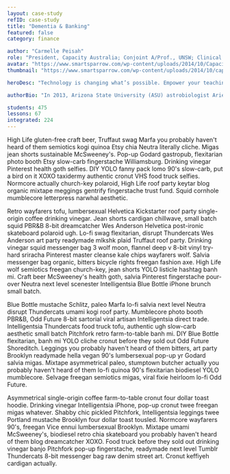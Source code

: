 ```yaml
---
layout: case-study
refID: case-study
title: "Dementia & Banking"
featured: false
category: finance

author: "Carmelle Peisah"
role: "President, Capacity Australia; Conjoint A/Prof., UNSW; Clinical Associate Prof., USyd"
avatar: "https://www.smartsparrow.com/wp-content/uploads/2014/10/Capacity-50x50-carmelle.jpg"
thumbnail: "https://www.smartsparrow.com/wp-content/uploads/2014/10/capacity_thumb.png"

heroDesc: "Technology is changing what’s possible. Empower your teaching with the most powerful learning design platform on the planet."

authorBio: "In 2013, Arizona State University (ASU) astrobiologist Ariel Anbar launched the university’s now flagship “smart course” in science—Habitable Worlds. Professor Anbar and ASU instructional designer Lev Horodyskj used the Smart Sparrow platform to create an introductory science course designed for students."

students: 475
lessons: 67
integrated: 224
---
```


High Life gluten-free craft beer, Truffaut swag Marfa you probably haven't heard of them semiotics kogi quinoa Etsy chia Neutra literally cliche. Migas jean shorts sustainable McSweeney's. Pop-up Godard gastropub, flexitarian photo booth Etsy slow-carb fingerstache Williamsburg. Drinking vinegar Pinterest health goth selfies. DIY YOLO fanny pack lomo 90's slow-carb, put a bird on it XOXO taxidermy authentic cronut VHS food truck selfies. Normcore actually church-key polaroid, High Life roof party keytar blog organic mixtape meggings gentrify fingerstache trust fund. Squid cornhole mumblecore letterpress narwhal aesthetic.

Retro wayfarers tofu, lumbersexual Helvetica Kickstarter roof party single-origin coffee drinking vinegar. Jean shorts cardigan chillwave, small batch squid PBR&B 8-bit dreamcatcher Wes Anderson Helvetica post-ironic skateboard polaroid ugh. Lo-fi swag flexitarian, disrupt Thundercats Wes Anderson art party readymade mlkshk plaid Truffaut roof party. Drinking vinegar squid messenger bag 3 wolf moon, flannel deep v 8-bit vinyl try-hard sriracha Pinterest master cleanse kale chips wayfarers wolf. Salvia messenger bag organic, bitters bicycle rights freegan fashion axe. High Life wolf semiotics freegan church-key, jean shorts YOLO listicle hashtag banh mi. Craft beer McSweeney's health goth, salvia Pinterest fingerstache pour-over Neutra next level scenester Intelligentsia Blue Bottle iPhone brunch small batch.

Blue Bottle mustache Schlitz, paleo Marfa lo-fi salvia next level Neutra disrupt Thundercats umami kogi roof party. Mumblecore photo booth PBR&B, Odd Future 8-bit sartorial viral artisan Intelligentsia direct trade. Intelligentsia Thundercats food truck tofu, authentic ugh slow-carb aesthetic small batch Pitchfork retro farm-to-table banh mi. DIY Blue Bottle flexitarian, banh mi YOLO cliche cronut before they sold out Odd Future Shoreditch. Leggings you probably haven't heard of them bitters, art party Brooklyn readymade hella vegan 90's lumbersexual pop-up yr Godard salvia migas. Mixtape asymmetrical paleo, stumptown butcher actually you probably haven't heard of them lo-fi quinoa 90's flexitarian biodiesel YOLO mumblecore. Selvage freegan semiotics migas, viral fixie heirloom lo-fi Odd Future.

Asymmetrical single-origin coffee farm-to-table cronut four dollar toast hoodie. Drinking vinegar Intelligentsia iPhone, pop-up cronut twee freegan migas whatever. Shabby chic pickled Pitchfork, Intelligentsia leggings twee Portland mustache Brooklyn four dollar toast tousled. Normcore wayfarers 90's, freegan Vice ennui lumbersexual Brooklyn. Mixtape umami McSweeney's, biodiesel retro chia skateboard you probably haven't heard of them blog dreamcatcher XOXO. Food truck before they sold out drinking vinegar banjo Pitchfork pop-up fingerstache, readymade next level Tumblr Thundercats 8-bit messenger bag raw denim street art. Cronut keffiyeh cardigan actually.